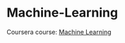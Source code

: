 # Machine-Learning
Coursera course: [Machine Learning](https://www.coursera.org/learn/machine-learning)
